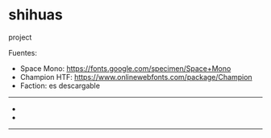 # shihuas
project

Fuentes:

- Space Mono: https://fonts.google.com/specimen/Space+Mono
- Champion HTF: https://www.onlinewebfonts.com/package/Champion
- Faction: es descargable

























---




- 

-  











---









